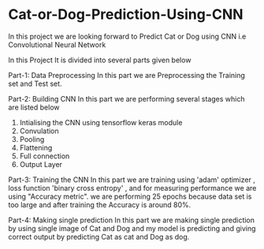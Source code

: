 # Cat-or-Dog-Prediction-Using-CNN
In this project we are looking forward to Predict Cat or Dog using CNN i.e Convolutional Neural Network 


In this Project It is divided into several parts given below

Part-1: Data Preprocessing
In this part we are Preprocessing the Training set and Test set.

Part-2: Building CNN
In this part we are performing several stages which are listed below
1) Intialising the CNN using tensorflow keras module
2) Convulation
3) Pooling
4) Flattening
5) Full connection
6) Output Layer

Part-3: Training the CNN
In this part we are training using 'adam' optimizer , loss function 'binary cross entropy' , and for measuring performance we are using "Accuracy metric".
we are performing 25 epochs because data set is too large and after training the Accuracy is around 80%.


Part-4: Making single prediction
In this part we are making single prediction by using single image of Cat and Dog and my model is predicting and giving correct output by predicting Cat as cat and Dog as dog.
